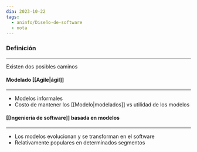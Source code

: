 ```yaml
---
dia: 2023-10-22
tags:
  - aninfo/Diseño-de-software
  - nota
---
```

### Definición
---
Existen dos posibles caminos 

#### Modelado [[Agile|ágil]]
---
* Modelos informales
* Costo de mantener los [[Modelo|modelados]] vs utilidad de los modelos

#### [[Ingeniería de software]] basada en modelos
---
* Los modelos evolucionan y se transforman en el software
* Relativamente populares en determinados segmentos

